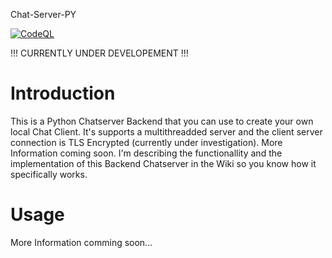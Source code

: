 Chat-Server-PY

[![CodeQL](https://github.com/inf18229/Chat-Server-PY/actions/workflows/codeql-analysis.yml/badge.svg)](https://github.com/inf18229/Chat-Server-PY/actions/workflows/codeql-analysis.yml)

!!! CURRENTLY UNDER DEVELOPEMENT !!!

# Introduction
This is a Python Chatserver Backend that you can use to create your own local Chat Client. It's supports a multithreadded server and the client server connection is TLS Encrypted (currently under investigation). More Information coming soon. I'm describing the functionallity and the implementation of this Backend Chatserver in the Wiki so you know how it specifically works.

# Usage

More Information comming soon...



